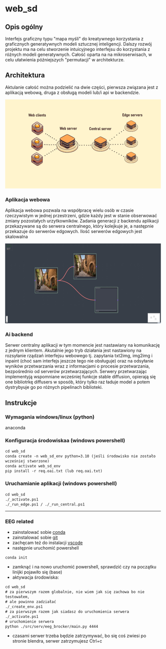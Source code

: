# web_sd

## Opis ogólny

Interfejs graficzny typu "mapa myśli" do kreatywnego korzystania z graficznych generatywnych modeli sztucznej inteligencji.
Dalszy rozwój projektu ma na celu stworzenie intuicyjnego interfejsu do korzystania z różnych modeli generatywnych.
Całość oparta na na mikroserwisach, w celu ułatwienia późniejszych "permutacji" w architekturze. 

## Architektura

Aktulanie całość można podzielić na dwie części, pierwsza związana jest z aplikacją webową, druga z obsługą modeli lub/i api w backendzie.

![App screan](assets/arch.png)

### Aplikacja webowa

Aplikacja webowa pozwala na współpracę wielu osób w czasie rzeczywistym w jednej przestrzeni, gdzie każdy jest w stanie obserwować zmiany pozostałych urzytkowników. Zadania generacji z backendu aplikacji przekazywane są do serwera centralnego, który kolejkuje je, a następnie przekazuje do serwerów edgowych. Ilość serwerów edgowych jest skalowalna

![App screan](assets/screan.jpg)

### Ai backend

Serwer centralny aplikacji w tym momencie jest nastawiany na komunikację z jednym klientem. Akutalnie jego tryb działania jest nastawiony na rozsyłanie rządzań interfejsu webowego tj. zapytania txt2img, img2img i inpaint (choć sam interfejs jeszcze tego nie obsługuje) oraz na odsyłanie wyników przetwarzania wraz z informacjami o procesie przetwarzania, bezpośrednio od serverów przetwarzających. 
Serwery przetwarzając implementyją wspomniane wcześniej funkcje stable diffusion, opierają się one bibliotrkę diffusers w sposób, który tylko raz ładuje model a potem dystrybyuje go po różnych pipelinach biblioteki.

## Instrukcje

### Wymagania windows/linux (python)

anaconda

### Konfiguracja środowiskaa (windows powershell)

```
cd web_sd
conda create -n web_sd_env python=3.10 (jeśli środowisko nie zostało wcześniej stworzone)
conda activate web_sd_env
pip install -r req.oai.txt (lub req.oai.txt)

```

### Uruchamianie aplikacji (windows powershell)


```
cd web_sd
./_activate.ps1
./_run_edge.ps1 / ./_run_central.ps1

```
---
### EEG related

- zainstalować sobie [conda](https://www.anaconda.com/download/)
- zainstalować sobie [git](https://git-scm.com/download/win)
- zachęcam też do instalacji [vscode](https://code.visualstudio.com/)
- następnie uruchomić powershell
```
conda init
```
- zamknąć i na nowo uruchomić powershell, sprawdzić czy na początku linijki pojawiło się (base)
- aktywacja środowiska:
```
cd web_sd
# za pierwszym razem globalnie, nie wiem jak się zachowa bo nie testowałem,
# ale powinno zadziałać
./_create_env.ps1
# za pierwszym razem jak siadasz do uruchomienia serwera
./_activate.ps1
# uruchomienie serwera
python ./src/serv/eeg_brocker/main.py 4444
```
- czasami serwer trzeba będzie zatrzymywać, bo się coś zwiesi po stronie blendra, serwer zatrzymujesz Ctrl+c
